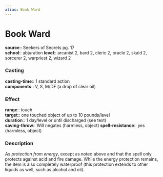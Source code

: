 ```yaml
---
alias: Book Ward
---
```


# Book Ward 

**source**:: Seekers of Secrets pg. 17  
**school**:: abjuration
**level**:: arcanist 2, bard 2, cleric 2, oracle 2, skald 2, sorcerer 2, warpriest 2, wizard 2

### Casting 

**casting-time**:: 1 standard action  
**components**:: V, S, M/DF (a drop of clear oil)

### Effect 

**range**:: touch  
**target**:: one touched object of up to 10 pounds/level  
**duration**:: 1 day/level or until discharged (see text)  
**saving-throw**:: Will negates (harmless, object)
**spell-resistance**:: yes (harmless, object)

### Description 

As *protection from energy*, except as noted above and that the spell only protects against acid and fire damage. While the energy protection remains, the item is also completely waterproof (this protection extends to other liquids as well, such as alcohol and oil).
